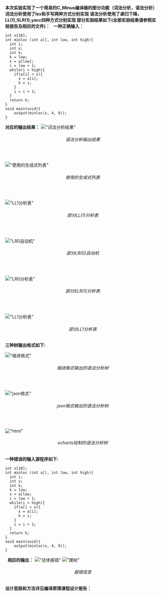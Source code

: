 **本次实验实现了一个简易的C_Minus编译器的部分功能（词法分析，语法分析）
词法分析使用了lex和手写两种方式分别实现
语法分析使用了递归下降，LL(1),SLR(1),yacc四种方式分别实现
部分实验结果如下(全部实验结果请参照实验报告及相应的文件)：**
&nbsp;
**一种正确输入：**
```
int x[10];
int minloc (int a[], int low, int high){
  int i;
  int x;
  int k;
  k = low;
  x = a[low];
  i = low + 1;
  while(i < high){
    if(a[i] < x){
      x = a[i];
      k = i;
    }
    i = i + 1;
  }
  return k;
}
void main(void){
	output(minloc(x, 4, 9));
}
```
**对应的输出结果：**
!["词法分析结果"](./md_resources/lexer_out.png)
<center> <h6>语法分析输出结果</h6> </center>
&nbsp;

!["使用的生成式列表"](./md_resources/production_list.png)
<center> <h6>使用的生成式列表</h6> </center>

&nbsp;

!["LL1分析表"](./md_resources/LL1_table.png)
<center> <h6>部分LL(1)分析表</h6> </center>

&nbsp;

!["LR0自动机"](./md_resources/LR0_Automata.png)
<center> <h6>部分LR(0)自动机</h6> </center>

&nbsp;

!["LR0分析表"](./md_resources/SLR1_table.png)
<center> <h6>部分SLR(1)分析表</h6> </center>

&nbsp;

!["LL1分析表"](./md_resources/LL1_table.png)
<center> <h6>部分LL1分析表</h6> </center>

**三种树输出格式如下:**
&nbsp;

!["缩进格式"](./md_resources/tree_in_incent.png)
<center> <h6>缩进格式输出的语法分析树</h6> </center>
&nbsp;

!["json格式"](./md_resources/tree_in_json.png)
<center> <h6>json格式输出的语法分析树</h6> </center>
&nbsp;

!["html"](./md_resources/tree_in_html.png)
<center> <h6>echarts绘制的语法分析树</h6> </center>

**一种错误的输入源程序如下:**
```
int x[10];
int minloc (int a[], int low, int high){
  int i;
  int x;
  int k;
  k = low;
  x = a[low;
  i = low + 1;
  while(i < high){
    if(a[] < x){
      x = a[i];
      k = i;
    }
    i = i + 1;
  }
  return k;
}
void main(void){
	output(minloc(x, 4, 9));
}
```
&nbsp;
**相应的输出：**
!["总体报错"](./md_resources/error_total.png)
!["建树"](./md_resources/errors_in_building_tree.png)
<center> <h6>报错信息</h6> </center>

**设计思路和方法详见编译原理课程设计报告：**


